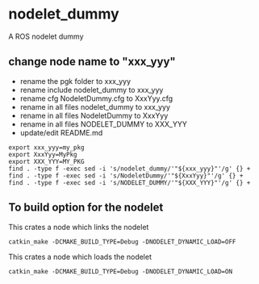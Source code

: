 # nodelet_dummy
A ROS nodelet dummy
## change node name to "xxx_yyy"
* rename the pgk folder to xxx_yyy
* rename include nodelet_dummy to xxx_yyy
* rename cfg NodeletDummy.cfg to XxxYyy.cfg
* rename in all files nodelet_dummy to xxx_yyy 
* rename in all files NodeletDummy to XxxYyy 
* rename in all files NODELET_DUMMY to XXX_YYY 
* update/edit README.md

```
export xxx_yyy=my_pkg
export XxxYyy=MyPkg
export XXX_YYY=MY_PKG
find . -type f -exec sed -i 's/nodelet_dummy/'"${xxx_yyy}"'/g' {} +
find . -type f -exec sed -i 's/NodeletDummy/'"${XxxYyy}"'/g' {} +
find . -type f -exec sed -i 's/NODELET_DUMMY/'"${XXX_YYY}"'/g' {} +
```

## To build option for the nodelet
This crates a node which links the nodelet
```
catkin_make -DCMAKE_BUILD_TYPE=Debug -DNODELET_DYNAMIC_LOAD=OFF
```
This crates a node which loads the nodelet
```
catkin_make -DCMAKE_BUILD_TYPE=Debug -DNODELET_DYNAMIC_LOAD=ON
```
